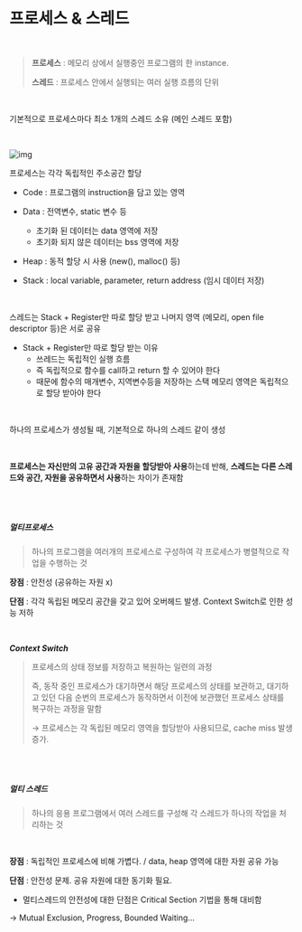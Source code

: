 # 프로세스 & 스레드

<br>

> **프로세스** : 메모리 상에서 실행중인 프로그램의 한 instance.
>
> **스레드** : 프로세스 안에서 실행되는 여러 실행 흐름의 단위

<br>

기본적으로 프로세스마다 최소 1개의 스레드 소유 (메인 스레드 포함)

<br>

![img](https://camo.githubusercontent.com/3dc4ad61f03160c310a855a4bd68a9f2a2c9a4c7/68747470733a2f2f74312e6461756d63646e2e6e65742f6366696c652f746973746f72792f393938383931343635433637433330363036)

프로세스는 각각 독립적인 주소공간 할당

- Code : 프로그램의 instruction을 담고 있는 영역

- Data : 전역변수, static 변수 등
  - 초기화 된 데이터는 data 영역에 저장
  - 초기화 되지 않은 데이터는 bss 영역에 저장
- Heap : 동적 할당 시 사용 (new(), malloc() 등)

- Stack : local variable, parameter, return address (임시 데이터 저장)

<br>

스레드는 Stack + Register만 따로 할당 받고 나머지 영역 (메모리, open file descriptor 등)은 서로 공유

- Stack + Register만 따로 할당 받는 이유
  - 쓰레드는 독립적인 실행 흐름
  - 즉 독립적으로 함수를 call하고 return 할 수 있어야 한다
  - 때문에 함수의 매개변수, 지역변수등을 저장하는 스택 메모리 영역은 독립적으로 할당 받아야 한다

<br>

하나의 프로세스가 생성될 때, 기본적으로 하나의 스레드 같이 생성

<br>

**프로세스는 자신만의 고유 공간과 자원을 할당받아 사용**하는데 반해, **스레드는 다른 스레드와 공간, 자원을 공유하면서 사용**하는 차이가 존재함

<br>

<br>

##### 멀티프로세스

> 하나의 프로그램을 여러개의 프로세스로 구성하여 각 프로세스가 병렬적으로 작업을 수행하는 것

**장점** : 안전성 (공유하는 자원 x)

**단점** : 각각 독립된 메모리 공간을 갖고 있어 오버헤드 발생. Context Switch로 인한 성능 저하

<br>

***Context Switch***

> 프로세스의 상태 정보를 저장하고 복원하는 일련의 과정
>
> 즉, 동작 중인 프로세스가 대기하면서 해당 프로세스의 상태를 보관하고, 대기하고 있던 다음 순번의 프로세스가 동작하면서 이전에 보관했던 프로세스 상태를 복구하는 과정을 말함
>
> → 프로세스는 각 독립된 메모리 영역을 할당받아 사용되므로, cache miss 발생 증가.

<br>

<br>

##### 멀티 스레드

> 하나의 응용 프로그램에서 여러 스레드를 구성해 각 스레드가 하나의 작업을 처리하는 것

<br>

**장점** : 독립적인 프로세스에 비해 가볍다. / data, heap 영역에 대한 자원 공유 가능

**단점** : 안전성 문제. 공유 자원에 대한 동기화 필요. 

- 멀티스레드의 안전성에 대한 단점은 Critical Section 기법을 통해 대비함

-> Mutual Exclusion, Progress, Bounded Waiting...
